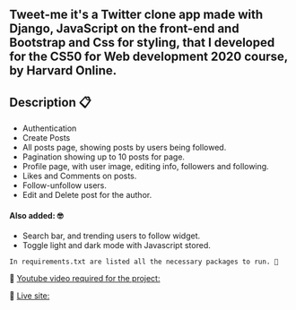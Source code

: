 ## Tweet-me it's a Twitter clone app made with Django, JavaScript on the front-end and Bootstrap and Css for styling, that I developed for the CS50 for Web development 2020 course, by Harvard Online.

## Description 📋
* Authentication
* Create Posts
* All posts page, showing posts by users being followed.
* Pagination showing up to 10 posts for page.
* Profile page, with user image, editing info, followers and following.
* Likes and Comments on posts.
* Follow-unfollow users.
* Edit and Delete post for the author.
####  Also added: 🤓
* Search bar, and trending users to follow widget.
* Toggle light and dark mode with Javascript stored.


```
In requirements.txt are listed all the necessary packages to run. 🔧
```

📌 [Youtube video required for the project:](https://youtu.be/TurqqXImHTc) 

📌 [Live site:](https://teweet-me.herokuapp.com/) 
